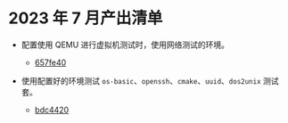 # 2023 年 7 月产出清单

- 配置使用 QEMU 进行虚拟机测试时，使用网络测试的环境。

  - [657fe40](https://github.com/Suyun114/PLCT/commit/657fe40445c99bbde8163ce09e03ec88210bb220)

- 使用配置好的环境测试 `os-basic`、`openssh`、`cmake`、`uuid`、`dos2unix` 测试套。

  - [bdc4420](https://github.com/Suyun114/PLCT/commit/bdc44203baae112b20bbc1b0cc233ddaaacb702b)
